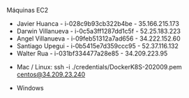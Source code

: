 Máquinas EC2

- Javier Huanca - i-028c9b93cb322b4be - 35.166.215.173
- Darwin Villanueva - i-0c5a3ff1287dd1c5f - 52.25.183.223
- Angel Villanueva - i-09feb51312a7ad656 - 34.222.152.60
- Santiago Upegui - i-0b5415e7d359ccc95 - 52.37.116.132
- Walter Rua - i-031bf334477a28e85 - 34.209.223.95


* Mac / Linux:
ssh -i ./credentials/DockerK8S-202009.pem centos@34.209.23.240

* Windows



